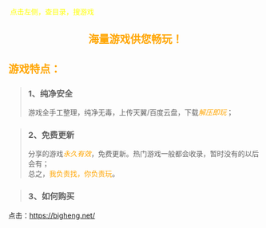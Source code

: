 <head>
          <!-- Place your kit's code here -->
          <script src="https://kit.fontawesome.com/911b022eab.js" crossorigin="anonymous"></script>
</head>

<font face="黑体"><font color=yellow><i class="fa-solid fa-arrow-left-long"></i>&nbsp;点击左侧，查目录，搜游戏<br></font></font>

<h2>  <b><font face="黑体"><center><i class="fa-brands fa-steam"></i>&nbsp;<font color=orange>海量游戏供您畅玩！<center></font></font></b></h2>
<h2><b><font face="黑体"><font color=orange>游戏特点：<br></font></font></b></h2>

><h3> 1、纯净安全</h3>
>
>游戏全手工整理，纯净无毒，上传天翼/百度云盘，下载<font color=orange>*解压即玩*</font>；


><h3> 2、免费更新</h3>
>
>分享的游戏<font color=orange>*永久有效*</font>，免费更新。热门游戏一般都会收录，暂时没有的以后会有；<br>总之，<font color=orange>我负责找，你负责玩</font>。


><h3> 3、如何购买</h3>

点击：<font color=#8ed1fc>https://bigheng.net/</font>
<!-- ><html>
>	<head>
>		<meta charset="UTF-8">
>		<style>
>			.box{
>				pointer-events: none;
>			}
>		</style>
>	</head>
>	<body>
>		<font color=cyan><a class="box" href="">https://bigheng.net/</a></font>
>	</body>
></html>
><br> -->
